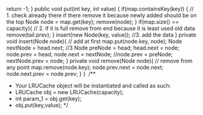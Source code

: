 return -1;
}
public void put(int key, int value) {
if(map.containsKey(key)) { // 1. check already there if there remove it because newly added  should be on the top
Node node = map.get(key);
remove(node);
}
if(map.size() == capacity){ // 2. if it is full remove from end because it is least used old data
remove(tail.prev);
}
insert(new Node(key, value)); //3. add the data
}
private void insert(Node node){ // add at first
map.put(node.key, node);
Node nextNode = head.next; //3
Node preNode = head;
head.next  = node;
node.prev = head;
node.next = nextNode;
//node.prev = preNode;
nextNode.prev = node;
}
private void remove(Node node){ // remove from any point
map.remove(node.key);
node.prev.next = node.next;
node.next.prev = node.prev;
}
}
​
/**
* Your LRUCache object will be instantiated and called as such:
* LRUCache obj = new LRUCache(capacity);
* int param_1 = obj.get(key);
* obj.put(key,value);
*/